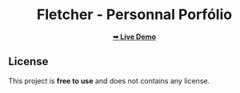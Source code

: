 <div align="center">

# Fletcher - Personnal Porfólio


 <a href="https://fletcher-stt.github.io/Personnal-Portfolio/"><strong>➥ Live Demo</strong></a> 
 
 </div>


## License

This project is **free to use** and does not contains any license.
